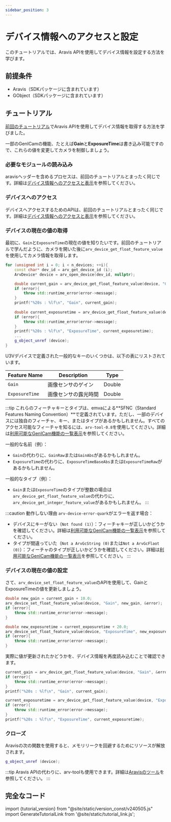 ```yaml
---
sidebar_position: 3
---
```


# デバイス情報へのアクセスと設定

このチュートリアルでは、Aravis APIを使用してデバイス情報を設定する方法を学びます。

## 前提条件

* Aravis（SDKパッケージに含まれています）
* GObject（SDKパッケージに含まれています）

## チュートリアル

[前回のチュートリアル](./obtain-device-info)でAravis APIを使用してデバイス情報を取得する方法を学びました。

一部のGenICamの機能、たとえば**Gain**と**ExposureTime**は書き込み可能ですので、これらの値を変更してカメラを制御しましょう。

### 必要なモジュールの読み込み

aravisヘッダーを含めるプロセスは、前回のチュートリアルとまったく同じです。詳細は[デバイス情報へのアクセスと表示](./obtain-device-info)を参照してください。

### デバイスへのアクセス

デバイスへアクセスするためのAPIは、前回のチュートリアルとまったく同じです。詳細は[デバイス情報へのアクセスと表示](./obtain-device-info)を参照してください。

### デバイスの現在の値の取得

最初に、`Gain`と`ExposureTime`の現在の値を知りたいです。前回のチュートリアルで学んだように、カメラを開いた後に`arv_device_get_float_feature_value`を使用してカメラ情報を取得します。

```c++
for (unsigned int i = 0; i < n_devices; ++i){
    const char* dev_id = arv_get_device_id (i);
    ArvDevice* device = arv_open_device(dev_id, nullptr);

    double current_gain = arv_device_get_float_feature_value(device, "Gain", &error);
    if (error){
        throw std::runtime_error(error->message);
    }
    printf("%20s : %lf\n", "Gain", current_gain);
    
    double current_exposuretime = arv_device_get_float_feature_value(device, "ExposureTime", &error);
    if (error){
        throw std::runtime_error(error->message);
    }
    printf("%20s : %lf\n", "ExposureTime", current_exposuretime);
    ...
    g_object_unref (device);
}
```

U3Vデバイスで定義された一般的なキーのいくつかは、以下の表にリストされています。

| Feature Name | Description | Type |
| --------   | ------- | ------- |
| `Gain` | 画像センサのゲイン | Double |
| `ExposureTime` | 画像センサの露光時間 | Double | 

:::tip
これらのフィーチャキーとタイプは、emvaによる**SFNC（Standard Features Naming Convention）**で定義されています。ただし、一部のデバイスには独自のフィーチャ、キー、またはタイプがあるかもしれません。すべてのアクセス可能なフィーチャを知るには、`arv-tool-0.8`を使用してください。詳細は[利用可能なGenICam機能の一覧表示](../../external/aravis/arv-tools)を参照してください。

一般的な名前（例）：
* `Gain`の代わりに、`GainRaw`または`GainAbs`があるかもしれません。
* `ExposureTime`の代わりに、`ExposureTimeBaseAbs`または`ExposureTimeRaw`があるかもしれません。

一般的なタイプ（例）：
* `Gain`または`ExposureTime`のタイプが整数の場合は`arv_device_get_float_feature_value`の代わりに、`arv_device_get_integer_feature_value`があるかもしれません。
:::

:::caution 動作しない理由
`arv-device-error-quark`がエラーを返す場合：
* デバイスにキーがない（`Not found (1)`）：フィーチャキーが正しいかどうかを確認してください。詳細は[利用可能なGenICam機能の一覧表示](../../external/aravis/arv-tools)を参照してください。
* タイプが間違っていた（`Not a ArvGcString (0)`または`Not a ArvGcFlaot (0)`）：フィーチャのタイプが正しいかどうかを確認してください。詳細は[利用可能なGenICam機能の一覧表示](../../external/aravis/arv-tools)を参照してください。
:::

### デバイスの現在の値の設定

さて、`arv_device_set_float_feature_value`のAPIを使用して、GainとExposureTimeの値を更新しましょう。

```c++
double new_gain = current_gain + 10.0;
arv_device_set_float_feature_value(device, "Gain", new_gain, &error);
if (error){
    throw std::runtime_error(error->message);
}

double new_exposuretime = current_exposuretime + 20.0;
arv_device_set_float_feature_value(device, "ExposureTime", new_exposuretime, &error);
if (error){
    throw std::runtime_error(error->message);
}
```

実際に値が更新されたかどうかを、デバイス情報を再度読み込むことで確認できます。

```c++
current_gain = arv_device_get_float_feature_value(device, "Gain", &error);
if (error){
    throw std::runtime_error(error->message);
}
printf("%20s : %lf\n", "Gain", current_gain);

current_exposuretime = arv_device_get_float_feature_value(device, "ExposureTime", &error);
if (error){
    throw std::runtime_error(error->message);
}
printf("%20s : %lf\n", "ExposureTime", current_exposuretime);
```

### クローズ

Aravisの次の関数を使用すると、メモリリークを回避するためにリソースが解放されます。

```c++
g_object_unref (device);
```

:::tip
Aravis APIの代わりに、arv-toolも使用できます。詳細は[Aravisのツール](../../external/aravis/arv-tools.md)を参照してください。
:::

## 完全なコード

import {tutorial_version} from "@site/static/version_const/v240505.js"
import GenerateTutorialLink from '@site/static/tutorial_link.js';

<GenerateTutorialLink language="cpp" tag={tutorial_version} tutorialfile="tutorial0_set_device_info" />
